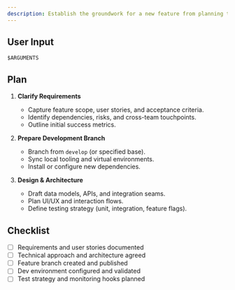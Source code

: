 ```yaml
---
description: Establish the groundwork for a new feature from planning to environment setup.
---
```


## User Input

```text
$ARGUMENTS
```

## Plan

1. **Clarify Requirements**
   - Capture feature scope, user stories, and acceptance criteria.
   - Identify dependencies, risks, and cross-team touchpoints.
   - Outline initial success metrics.

2. **Prepare Development Branch**
   - Branch from `develop` (or specified base).
   - Sync local tooling and virtual environments.
   - Install or configure new dependencies.

3. **Design & Architecture**
   - Draft data models, APIs, and integration seams.
   - Plan UI/UX and interaction flows.
   - Define testing strategy (unit, integration, feature flags).

## Checklist

- [ ] Requirements and user stories documented
- [ ] Technical approach and architecture agreed
- [ ] Feature branch created and published
- [ ] Dev environment configured and validated
- [ ] Test strategy and monitoring hooks planned
